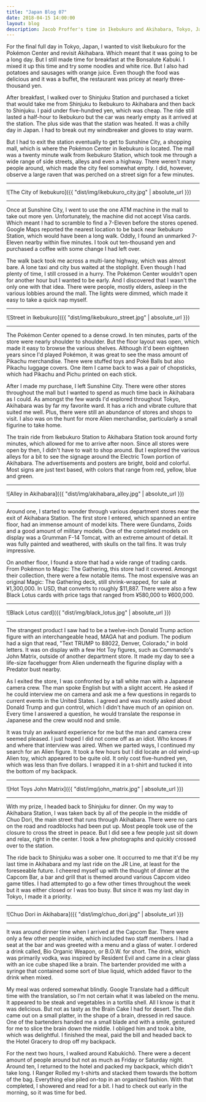 ```yaml
---
title: "Japan Blog 07"
date: 2018-04-15 14:00:00
layout: blog
description: Jacob Proffer's time in Ikebukuro and Akihabara, Tokyo, Japan.
---
```


For the final full day in Tokyo, Japan, I wanted to visit Ikebukuro for the Pokémon Center and revisit Akihabara. Which meant that it was going to be a long day. But I still made time for breakfast at the Bonsalute Kabuki. I mixed it up this time and try some noodles and white rice. But I also had potatoes and sausages with orange juice. Even though the food was delicious and it was a buffet, the restaurant was pricey at nearly three-thousand yen.

After breakfast, I walked over to Shinjuku Station and purchased a ticket that would take me from Shinjuku to Ikebukuro to Akihabara and then back to Shinjuku. I paid under five-hundred yen, which was cheap. The ride still lasted a half-hour to Ikebukuro but the car was nearly empty as it arrived at the station. The plus side was that the station was heated. It was a chilly day in Japan. I had to break out my windbreaker and gloves to stay warm.

But I had to exit the station eventually to get to Sunshine City, a shopping mall, which is where the Pokémon Center in Ikebukuro is located. The mall was a twenty minute walk from Ikebukuro Station, which took me through a wide range of side streets, alleys and even a highway. There weren't many people around, which made the city feel somewhat empty. I did, however, observe a large raven that was perched on a street sign for a few minutes.

---

![The City of Ikebukuro]({{ "dist/img/ikebukuro_city.jpg" | absolute_url }})

---

Once at Sunshine City, I went to use the one ATM machine in the mall to take out more yen. Unfortunately, the machine did not accept Visa cards. Which meant I had to scramble to find a 7-Eleven before the stores opened. Google Maps reported the nearest location to be back near Ikebukuro Station, which would have been a long walk. Oddly, I found an unmarked 7-Eleven nearby within five minutes. I took out ten-thousand yen and purchased a coffee with some change I had left over.

The walk back took me across a multi-lane highway, which was almost bare. A lone taxi and city bus waited at the stoplight. Even though I had plenty of time, I still crossed in a hurry. The Pokémon Center wouldn't open for another hour but I wanted to be early. And I discovered that I wasn't the only one with that idea. There were people, mostly elders, asleep in the various lobbies around the mall. The lights were dimmed, which made it easy to take a quick nap myself.

---

![Street in Ikebukuro]({{ "dist/img/ikebukuro_street.jpg" | absolute_url }})

---

The Pokémon Center opened to a dense crowd. In ten minutes, parts of the store were nearly shoulder to shoulder. But the floor layout was open, which made it easy to browse the various shelves. Although it'd been eighteen years since I'd played Pokémon, it was great to see the mass amount of Pikachu merchandise. There were stuffed toys and Poké Balls but also Pikachu luggage covers. One item I came back to was a pair of chopsticks, which had Pikachu and Pichu printed on each stick.

After I made my purchase, I left Sunshine City. There were other stores throughout the mall but I wanted to spend as much time back in Akihabara as I could. As amongst the few wards I'd explored throughout Tokyo, Akihabara was by far my favorite ward. It has a rich and vibrate culture that suited me well. Plus, there were still an abundance of stores and shops to visit. I also was on the hunt for more Alien merchandise, particularly a small figurine to take home.

The train ride from Ikebukuro Station to Akihabara Station took around forty minutes, which allowed for me to arrive after noon. Since all stores were open by then, I didn't have to wait to shop around. But I explored the various alleys for a bit to see the signage around the Electric Town portion of Akihabara. The advertisements and posters are bright, bold and colorful. Most signs are just text based, with colors that range from red, yellow, blue and green.

---

![Alley in Akihabara]({{ "dist/img/akihabara_alley.jpg" | absolute_url }})

---

Around one, I started to wonder through various department stores near the exit of Akihabara Station. The first store I entered, which spanned an entire floor, had an immense amount of model kits. There were Gundams, Zoids and a good amount of military models. One of the completed models on display was a Grumman F-14 Tomcat, with an extreme amount of detail. It was fully painted and weathered, with skulls on the tail fins. It was truly impressive.

On another floor, I found a store that had a wide range of trading cards. From Pokémon to Magic: The Gathering, this store had it covered. Amongst their collection, there were a few notable items. The most expensive was an original Magic: The Gathering deck, still shrink-wrapped, for sale at ¥1,300,000. In USD, that converts to roughly $11,887. There were also a few Black Lotus cards with price tags that ranged from ¥580,000 to ¥600,000.

---

![Black Lotus card]({{ "dist/img/black_lotus.jpg" | absolute_url }})

---

The strangest product I saw had to be a twelve-inch Donald Trump action figure with an interchangeable head, MAGA hat and podium. The podium had a sign that read, "Text TRUMP to 88022, Denver, Colorado," in bold letters. It was on display with a few Hot Toy figures, such as Commando's John Matrix, outside of another department store. It made my day to see a life-size facehugger from Alien underneath the figurine display with a Predator bust nearby.

As I exited the store, I was confronted by a tall white man with a Japanese camera crew. The man spoke English but with a slight accent. He asked if he could interview me on camera and ask me a few questions in regards to current events in the United States. I agreed and was mostly asked about Donald Trump and gun control, which I didn't have much of an opinion on. Every time I answered a question, he would translate the response in Japanese and the crew would nod and smile.

It was truly an awkward experience for me but the man and camera crew seemed pleased. I just hoped I did not come off as an idiot. Who knows if and where that interview was aired. When we parted ways, I continued my search for an Alien figure. It took a few hours but I did locate an old wind-up Alien toy, which appeared to be quite old. It only cost five-hundred yen, which was less than five dollars. I wrapped it in a t-shirt and tucked it into the bottom of my backpack.

---

![Hot Toys John Matrix]({{ "dist/img/john_matrix.jpg" | absolute_url }})

---

With my prize, I headed back to Shinjuku for dinner. On my way to Akihabara Station, I was taken back by all of the people in the middle of Chuo Dori, the main street that runs through Akihabara. There were no cars on the road and roadblocks had been put up. Most people took use of the closure to cross the street in peace. But I did see a few people just sit down and relax, right in the center. I took a few photographs and quickly crossed over to the station.

The ride back to Shinjuku was a sober one. It occurred to me that it'd be my last time in Akihabara and my last ride on the JR Line, at least for the foreseeable future. I cheered myself up with the thought of dinner at the Capcom Bar, a bar and grill that is themed around various Capcom video game titles. I had attempted to go a few other times throughout the week but it was either closed or I was too busy. But since it was my last day in Tokyo, I made it a priority.

---

![Chuo Dori in Akihabara]({{ "dist/img/chuo_dori.jpg" | absolute_url }})

---

It was around dinner time when I arrived at the Capcom Bar. There were only a few other people inside, which included two staff members. I had a seat at the bar and was greeted with a menu and a glass of water. I ordered a drink called, Bio Organic Weapon, or B.O.W. for short. The drink, which was primarily vodka, was inspired by Resident Evil and came in a clear glass with an ice cube shaped like a brain. The bartender provided me with a syringe that contained some sort of blue liquid, which added flavor to the drink when mixed.

My meal was ordered somewhat blindly. Google Translate had a difficult time with the translation, so I'm not certain what it was labeled on the menu. It appeared to be steak and vegetables in a tortilla shell. All I know is that it was delicious. But not as tasty as the Brain Cake I had for desert. The dish came out on a small platter, in the shape of a brain, dressed in red sauce. One of the bartenders handed me a small blade and with a smile, gestured for me to slice the brain down the middle. I obliged him and took a bite, which was delightful. I finished the meal, paid the bill and headed back to the Hotel Gracery to drop off my backpack.

For the next two hours, I walked around Kabukichō. There were a decent amount of people around but not as much as Friday or Saturday night. Around ten, I returned to the hotel and packed my backpack, which didn't take long. I Ranger Rolled my t-shirts and stacked them towards the bottom of the bag. Everything else piled on-top in an organized fashion. With that completed, I showered and read for a bit. I had to check out early in the morning, so it was time for bed.


